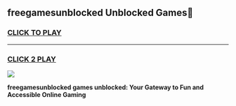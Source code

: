 
## freegamesunblocked Unblocked Games👋
<h3>
<a href="https://news.freeplayer.one?title=freegamesunblocked&ref=16F">CLICK TO PLAY</a></h3>
<hr>

<h3>
<a href="https://news.freeplayer.one?title=freegamesunblocked&ref=16F">CLICK 2 PLAY</a>
  
</h3>

<a href="https://news.freeplayer.one?title=freegamesunblocked&ref=16F/"><img src="https://clearcache.store/games.png"></a>


**freegamesunblocked games unblocked: Your Gateway to Fun and Accessible Online Gaming**
